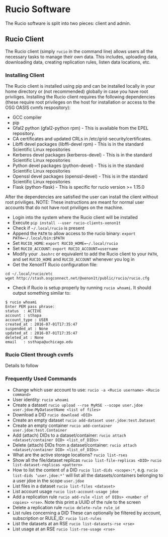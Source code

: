 # Rucio Software

The Rucio software is split into two pieces: client and admin. 

## Rucio Client

The Rucio client (simply `rucio` in the command line) allows users all the necessary tasks to manage their own data. This includes, uploading data, downloading data, creating replication rules, listen data locations, etc.

### Installing Client

The Rucio client is installed using pip and can be installed locally in your home directory or (not recommended) globally in case you have root priviliges. Installing the Rucio client requires the following dependencies (these require root privileges on the host for installation or access to the OSG OASIS cvmfs respository):

* GCC compiler
* pip
* Gfal2 python (gfal2-python rpm)  - This is available from the EPEL repository. 
* CA certificates and updated CRLs  in /etc/grid-security/certificates.
* Libffi devel packages (libffi-devel rpm) - This is in the standard Scientific Linux repositories
* Kerberos devel packages (kerberos-devel) - This is in the standard Scientific Linux repositories
* Python devel packages (python-devel) - This is in the standard Scientific Linux repositories
* Openssl devel packages (openssl-devel) - This is in the standard Scientific Linux repositories
* Flask (python-flask) - This is specific for rucio version >= 1.15.0

After the dependencies are satisfied the user can install the client without root priviliges. NOTE: These instructions are meant for normal user accounts that do not have root priviliges on the machine.

* Login into the system where the Rucio client will be installed
* Execute `pip install --user rucio-clients-xenon1t`
* Check if `~/.local/rucio` is present
* Append the `PATH` to allow access to the rucio binary: `export PATH=~/.local/bin:$PATH`
* Set `RUCIO_HOME`: `export RUCIO_HOME=~/.local/rucio`
* Set `RUCIO_ACCOUNT`: `export RUCIO_ACCOUNT=username`
* Modify your `.bashrc` or equivalent to add the Rucio client to your `PATH`, and set `RUCIO_HOME` and `RUCIO_ACCOUNT` whenever you log in
* Get the Xenon1T Rucio configuration file: 
```
cd ~/.local/rucio/etc
wget http://stash.osgconnect.net/@xenon1t/public/rucio/rucio.cfg
```
* Check if Rucio is setup properly by running `rucio whoami`. It should output something similar to:
```
$ rucio whoami
Enter PEM pass phrase:
status  : ACTIVE
account : sthapa
account_type : USER
created_at : 2016-07-01T17:35:47
suspended_at : None
updated_at : 2016-07-01T17:35:47
deleted_at : None
email   : ssthapa@uchicago.edu
```

### Rucio Client through cvmfs

Details to follow

### Frequently Used Commands

* Change which user account to use:
`rucio -a <Rucio username> <Rucio command>`
* User identity: 
`rucio whoami`
* Create a dataset
`rucio upload --rse MyRSE --scope user.jdoe user.jdoe:MyDatasetName <list of files>`
* Download a DID
`rucio download <DID>`
* Create an empty dataset
`rucio add-dataset user.jdoe:test.Dataset`
* Create an empty container
`rucio add-container user.jdoe:test.Container`
* Add (attach) DIDs to a dataset/container:
`rucio attach <dataset/container DID> <list_of_DIDs>`
* Delete (attach) DIDs from a dataset/container:
`rucio attach <dataset/container DID> <list_of_DIDs>`
* What are the active storage locations?
`rucio list-rses`
* Show all the file/dataset replicas
`rucio list-file-replicas <DID>`
`rucio list-dataset-replicas <pattern>`
* How to list the content of a DID
`rucio list-dids <scope>:*`, e.g. `rucio list-dids ‘user.jdoe:*’` will list all the datasets/containers belonging to a user jdoe in the scope `user.jdoe`
* List files in a dataset
`rucio list-files <dataset>`    
* List account usage
`rucio list-account-usage jdoe`
* Add a replication rule
`rucio add-rule <list of DIDs> <number of copies> <rse>`. Note this print a UUID of the rule to the screen
* Delete a replication rule
`rucio delete-rule rule_id`
* List rules concerning a DID
These can optionally be filtered by account, subscription or RULE_ID: 
`rucio list-rules`
* List the datasets at an RSE
`rucio list-datasets-rse <rse>`
* List usage at an RSE
`rucio list-rse-usage <rse>`
